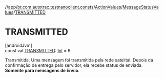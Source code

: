 //[app](../../../../index.md)/[br.com.autotrac.testnanoclient.consts](../../index.md)/[ActionValues](../index.md)/[MessageStatusValues](index.md)/[TRANSMITTED](-t-r-a-n-s-m-i-t-t-e-d.md)

# TRANSMITTED

[androidJvm]\
const val [TRANSMITTED](-t-r-a-n-s-m-i-t-t-e-d.md): [Int](https://kotlinlang.org/api/latest/jvm/stdlib/kotlin/-int/index.html) = 6

Transmitida. Uma mensagem foi transmitida pela rede satelital. Depois da confirmação de entrega pelo servidor, ela  recebe status de enviada. **Somente para mensagens de Envio.**
